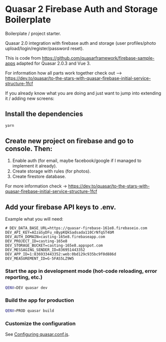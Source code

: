 # Quasar 2 Firebase Auth and Storage Boilerplate

Boilerplate / project starter.

Quasar 2.0 integration with firebase auth and storage (user profiles/photo upload/login/register/password reset).

This is code from https://github.com/quasarframework/firebase-sample-apps adapted for Quasar 2.0.3 and Vue 3.

For information how all parts work together check out --> https://dev.to/quasar/to-the-stars-with-quasar-firebase-initial-service-structure-1fcf 

If you already know what you are doing and just want to jump into extending it / adding new screens:

## Install the dependencies
```bash
yarn
```

## Create new project on firebase and go to console. Then:

1. Enable auth (for email, maybe facebook/google if I managed to implement it already).
2. Create storage with rules (for photos).
3. Create firestore database.

For more information check -> https://dev.to/quasar/to-the-stars-with-quasar-firebase-initial-service-structure-1fcf


## Add your firebase API keys to .env.

Example what you will need: 

```
# DEV_DATA_BASE_URL=https://quasar-firebase-161e8.firebaseio.com
DEV_API_KEY=AIzaSyDFu_nBypKQkSadsada110CrNfqST4bM
DEV_AUTH_DOMAIN=casting-165e8.firebaseapp.com
DEV_PROJECT_ID=casting-165e8
DEV_STORAGE_BUCKET=casting-165e8.appspot.com
DEV_MESSAGING_SENDER_ID=836951443352
DEV_APP_ID=1:836933443352:web:0bd129c935bc9f0d886d
DEV_MEASUREMENT_ID=G-5FAS5LZ9W5
```

### Start the app in development mode (hot-code reloading, error reporting, etc.)
```bash
QENV=DEV quasar dev
```


### Build the app for production
```bash
QENV=PROD quasar build
```

### Customize the configuration
See [Configuring quasar.conf.js](https://v2.quasar.dev/quasar-cli/quasar-conf-js).
